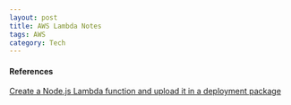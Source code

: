 ```yaml
---
layout: post
title: AWS Lambda Notes
tags: AWS
category: Tech
---
```


#### References

[Create a Node.js Lambda function and upload it in a deployment package](http://dev.splunk.com/view/event-collector/SP-CAAAE6Z)  

